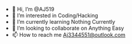 - 👋 Hi, I’m @AJ519
- 👀 I’m interested in Coding/Hacking 
- 🌱 I’m currently learning Nothing Currently
- 💞️ I’m looking to collaborate on Anything Easy
- 📫 How to reach me Aj3344551@outlook.com

<!---
AJ519/AJ519 is a ✨ special ✨ repository because its `README.md` (this file) appears on your GitHub profile.
You can click the Preview link to take a look at your changes.
--->
